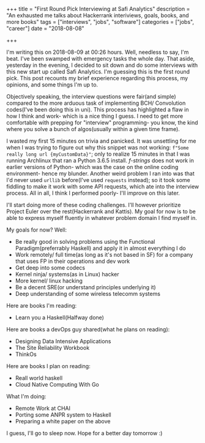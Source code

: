+++
title = "First Round Pick Interviewing at Safi Analytics"
description = "An exhausted me talks about Hackerrank interiviews, goals, books, and more books"
tags = ["interviews", "jobs", "software"]
categories = ["jobs", "career"]
date = "2018-08-08"

+++

I'm writing this on 2018-08-09 at 00:26 hours. Well, needless to say, I'm beat. I've been swamped with emergency tasks the whole day. That aside, yesterday in the evening, I decided to sit down and do some interviews with this new start up called Safi Analytics. I'm guessing this is the first round pick. This post recounts my brief experience regarding this process, my opinions, and some things I'm up to.

Objectively speaking, the interview questions were fair(and simple) compared to the more arduous task of implementing BCH/ Convolution codes(I've been doing this in uni). This process has highlighted a flaw in how I think and work- which is a nice thing I guess. I need to get more comfortable with prepping for "interview" programming- you know, the kind where you solve a bunch of algos(usually within a given time frame).

I wasted my first 15 minutes on trivia and panicked. It was unsettling for me when I was trying to figure out why this snippet was not working: `f"Some really long url {myCustomData}"`; only to realize 15 minutes in that I was running Archlinux that ran a Python 3.6.5 install. *f-strings* does not work in earlier versions of Python- which was the case on the online coding environment- hence my blunder. Another weird problem I ran into was that I'd never used `urllib` before(I've used `requests` instead); so it took some fiddling to make it work with some API requests, which ate into the interview process. All in all, I think I performed poorly- I'll improve on this later.

I'll start doing more of these coding challenges. I'll however prioritize Project Euler over the rest(Hackerrank and Kattis). My goal for now is to be able to express myself fluently in whatever problem domain I find myself in. 

My goals for now? Well:
- Be really good in solving problems using the Functional Paradigm(preferrably Haskell) and apply it in almost everything I do
- Work remotely/ full time(as long as it's not based in SF) for a company that uses FP in their operations and dev work
- Get deep into some codecs
- Kernel ninja/ systems(as in Linux) hacker
- More kernel/ linux hacking
- Be a decent SRE(or understand principles underlying it)
- Deep understanding of some wireless telecomm systems

Here are books I'm reading:
- Learn you a Haskell(Halfway done)

Here are books a devOps guy shared(what he plans on reading):
- Designing Data Intensive Applications
- The Site Reliability Workbook
- ThinkOs

Here are books I plan on reading:
- Reall world haskell
- Cloud Native Computing With Go

What I'm doing:
- Remote Work at CHAI
- Porting some ANPR system to Haskell
- Preparing a white paper on the above

I guess, I'll go to sleep now. Hope for a better day tomorrow :)
